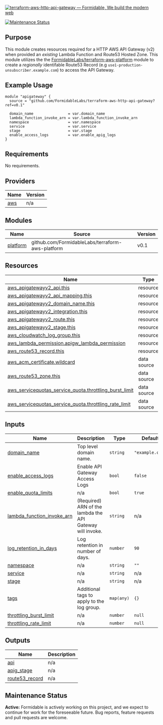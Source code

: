 [![terraform-aws-http-api-gateway — Formidable, We build the modern web](https://raw.githubusercontent.com/FormidableLabs/terraform-aws-http-api-gateway/main/terraform-aws-http-api-gateway-Hero.png)](https://formidable.com/open-source/)

[![Maintenance Status][maintenance-image]](#maintenance-status)

## Purpose

This module creates resources required for a HTTP AWS API Gateway (v2) when provided an _existing_ Lambda Function and Route53 Hosted Zone. This module utilizes the the [FormidableLabs/terraform-aws-platform](https://github.com/FormidableLabs/terraform-aws-platform) module to create a _regionally_ identifable Route53 Record (e.g `use1-production-unsubscriber.example.com`) to access the API Gateway.

## Example Usage

```
module "apigateway" {
  source = "github.com/FormidableLabs/terraform-aws-http-api-gateway?ref=v0.1"

  domain_name                = var.domain_name
  lambda_function_invoke_arn = var.lambda_function_invoke_arn
  namespace                  = var.namespace
  service                    = var.service
  stage                      = var.stage
  enable_access_logs         = var.enable_apig_logs
}

```

<!-- BEGIN_TF_DOCS -->
## Requirements

No requirements.

## Providers

| Name | Version |
|------|---------|
| <a name="provider_aws"></a> [aws](#provider\_aws) | n/a |

## Modules

| Name | Source | Version |
|------|--------|---------|
| <a name="module_platform"></a> [platform](#module\_platform) | github.com/FormidableLabs/terraform-aws-platform | v0.1 |

## Resources

| Name | Type |
|------|------|
| [aws_apigatewayv2_api.this](https://registry.terraform.io/providers/hashicorp/aws/latest/docs/resources/apigatewayv2_api) | resource |
| [aws_apigatewayv2_api_mapping.this](https://registry.terraform.io/providers/hashicorp/aws/latest/docs/resources/apigatewayv2_api_mapping) | resource |
| [aws_apigatewayv2_domain_name.this](https://registry.terraform.io/providers/hashicorp/aws/latest/docs/resources/apigatewayv2_domain_name) | resource |
| [aws_apigatewayv2_integration.this](https://registry.terraform.io/providers/hashicorp/aws/latest/docs/resources/apigatewayv2_integration) | resource |
| [aws_apigatewayv2_route.this](https://registry.terraform.io/providers/hashicorp/aws/latest/docs/resources/apigatewayv2_route) | resource |
| [aws_apigatewayv2_stage.this](https://registry.terraform.io/providers/hashicorp/aws/latest/docs/resources/apigatewayv2_stage) | resource |
| [aws_cloudwatch_log_group.this](https://registry.terraform.io/providers/hashicorp/aws/latest/docs/resources/cloudwatch_log_group) | resource |
| [aws_lambda_permission.apigw_lambda_permission](https://registry.terraform.io/providers/hashicorp/aws/latest/docs/resources/lambda_permission) | resource |
| [aws_route53_record.this](https://registry.terraform.io/providers/hashicorp/aws/latest/docs/resources/route53_record) | resource |
| [aws_acm_certificate.wildcard](https://registry.terraform.io/providers/hashicorp/aws/latest/docs/data-sources/acm_certificate) | data source |
| [aws_route53_zone.this](https://registry.terraform.io/providers/hashicorp/aws/latest/docs/data-sources/route53_zone) | data source |
| [aws_servicequotas_service_quota.throttling_burst_limit](https://registry.terraform.io/providers/hashicorp/aws/latest/docs/data-sources/servicequotas_service_quota) | data source |
| [aws_servicequotas_service_quota.throttling_rate_limit](https://registry.terraform.io/providers/hashicorp/aws/latest/docs/data-sources/servicequotas_service_quota) | data source |

## Inputs

| Name | Description | Type | Default | Required |
|------|-------------|------|---------|:--------:|
| <a name="input_domain_name"></a> [domain\_name](#input\_domain\_name) | Top level domain name. | `string` | `"example.com"` | no |
| <a name="input_enable_access_logs"></a> [enable\_access\_logs](#input\_enable\_access\_logs) | Enable API Gateway Access Logs | `bool` | `false` | no |
| <a name="input_enable_quota_limits"></a> [enable\_quota\_limits](#input\_enable\_quota\_limits) | n/a | `bool` | `true` | no |
| <a name="input_lambda_function_invoke_arn"></a> [lambda\_function\_invoke\_arn](#input\_lambda\_function\_invoke\_arn) | (Required) ARN of the lambda the API Gateway will invoke. | `string` | n/a | yes |
| <a name="input_log_retention_in_days"></a> [log\_retention\_in\_days](#input\_log\_retention\_in\_days) | Log retention in number of days. | `number` | `90` | no |
| <a name="input_namespace"></a> [namespace](#input\_namespace) | n/a | `string` | `""` | no |
| <a name="input_service"></a> [service](#input\_service) | n/a | `string` | n/a | yes |
| <a name="input_stage"></a> [stage](#input\_stage) | n/a | `string` | n/a | yes |
| <a name="input_tags"></a> [tags](#input\_tags) | Additional tags to apply to the log group. | `map(any)` | `{}` | no |
| <a name="input_throttling_burst_limit"></a> [throttling\_burst\_limit](#input\_throttling\_burst\_limit) | n/a | `number` | `null` | no |
| <a name="input_throttling_rate_limit"></a> [throttling\_rate\_limit](#input\_throttling\_rate\_limit) | n/a | `number` | `null` | no |

## Outputs

| Name | Description |
|------|-------------|
| <a name="output_api"></a> [api](#output\_api) | n/a |
| <a name="output_apig_stage"></a> [apig\_stage](#output\_apig\_stage) | n/a |
| <a name="output_route53_record"></a> [route53\_record](#output\_route53\_record) | n/a |
<!-- END_TF_DOCS -->

[maintenance-image]: https://img.shields.io/badge/maintenance-active-green.svg?color=brightgreen&style=flat

## Maintenance Status

**Active:** Formidable is actively working on this project, and we expect to continue for work for the foreseeable future. Bug reports, feature requests and pull requests are welcome.
